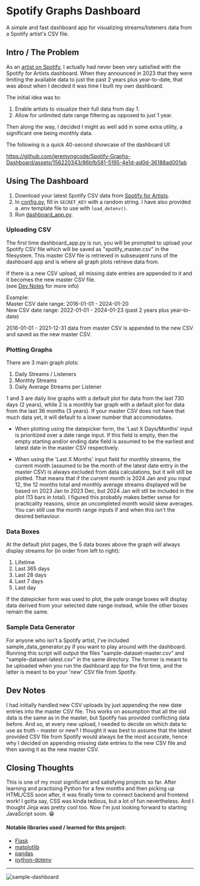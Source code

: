 Spotify Graphs Dashboard
========================
A simple and fast dashboard app for visualizing streams/listeners data from a Spotify artist's CSV file.

Intro / The Problem
-------------------
As an [artist on Spotify](https://open.spotify.com/artist/6mdGjVrAY95ecXnVgtefti), I actually had never been very satisfied with the Spotify for Artists dashboard. When they announced in 2023 that they were limiting the available data to just the past 2 years plus year-to-date, that was about when I decided it was time I built my own dashboard.

The initial idea was to:
1. Enable artists to visualize their full data from day 1.
2. Allow for unlimited date range filtering as opposed to just 1 year.

Then along the way, I decided I might as well add in some extra utility, a significant one being monthly data.

The following is a quick 40-second showcase of the dashboard UI:

https://github.com/jeremyngcode/Spotify-Graphs-Dashboard/assets/156220343/86bfb581-5195-4e1d-ad0d-36188ad001ab

Using The Dashboard
-------------------
1. Download your latest Spotify CSV data from [Spotify for Artists](https://artists.spotify.com).
2. In [config.py](config.py), fill in `SECRET_KEY` with a random string. I have also provided a .env template file to use with `load_dotenv()`.
3. Run [dashboard_app.py](dashboard_app.py).

### Uploading CSV
The first time dashboard_app.py is run, you will be prompted to upload your Spotify CSV file which will be saved as "spotify_master.csv" in the filesystem. This master CSV file is retrieved in subseuqent runs of the dashboard app and is where all graph plots retrieve data from. 

If there is a new CSV upload, all missing date entries are appended to it and it becomes the new master CSV file.  
(see [Dev Notes](#dev-notes) for more info)

Example:  
Master CSV date range: 2016-01-01 - 2024-01-20  
New CSV date range: 2022-01-01 - 2024-01-23 (past 2 years plus year-to-date)

2016-01-01 - 2021-12-31 data from master CSV is appended to the new CSV and saved as the new master CSV.

### Plotting Graphs
There are 3 main graph plots:
1. Daily Streams / Listeners
2. Monthly Streams
3. Daily Average Streams per Listener

1 and 3 are daily line graphs with a default plot for data from the last 730 days (2 years), while 2 is a monthly bar graph with a default plot for data from the last 36 months (3 years). If your master CSV does not have that much data yet, it will default to a lower number that accommodates.

- When plotting using the datepicker form, the 'Last X Days/Months' input is prioritized over a date range input. If this field is empty, then the empty starting and/or ending date field is assumed to be the earliest and latest date in the master CSV respectively.

- When using the 'Last X Months' input field for monthly streams, the current month (assumed to be the month of the latest date entry in the master CSV) is always excluded from data calculations, but it will still be plotted. That means that if the current month is 2024 Jan and you input 12, the 12 months total and monthly average streams displayed will be based on 2023 Jan to 2023 Dec, but 2024 Jan will stil be included in the plot (13 bars in total). I figured this probably makes better sense for practicality reasons, since an uncompleted month would skew averages. You can still use the month range inputs if and when this isn't the desired behaviour.

### Data Boxes
At the default plot pages, the 5 data boxes above the graph will always display streams for (in order from left to right):
1. Lifetime
2. Last 365 days
3. Last 28 days
4. Last 7 days
5. Last day

If the datepicker form was used to plot, the pale orange boxes will display data derived from your selected date range instead, while the other boxes remain the same.

### Sample Data Generator
For anyone who isn't a Spotify artist, I've included sample_data_generator.py if you want to play around with the dashboard. Running this script will output the files "sample-dataset-master.csv" and "sample-dataset-latest.csv" in the same directory. The former is meant to be uploaded when you run the dashboard app for the first time, and the latter is meant to be your 'new' CSV file from Spotify.

Dev Notes
---------
I had initially handled new CSV uploads by just appending the new date entries into the master CSV file. This works on assumption that all the old data is the same as in the master, but Spotify has provided conflicting data before. And so, at every new upload, I needed to decide on which data to use as truth - master or new? I thought it was best to assume that the latest provided CSV file from Spotify would always be the most accurate, hence why I decided on appending missing date entries to the new CSV file and then saving it as the new master CSV.

Closing Thoughts
----------------
This is one of my most significant and satisfying projects so far. After learning and practising Python for a few months and then picking up HTML/CSS soon after, it was finally time to connect backend and frontend work! I gotta say, CSS was kinda tedious, but a lot of fun nevertheless. And I thought Jinja was pretty cool too. Now I'm just looking forward to starting JavaScript soon. 😁

#### Notable libraries used / learned for this project:
- [Flask](https://pypi.org/project/Flask/)
- [matplotlib](https://pypi.org/project/matplotlib/)
- [pandas](https://pypi.org/project/pandas/)
- [python-dotenv](https://pypi.org/project/python-dotenv/)

---

![sample-dashboard](https://github.com/jeremyngcode/Spotify-Graphs-Dashboard/assets/156220343/6e4f51dd-7650-4679-a535-d907f55d105a)
